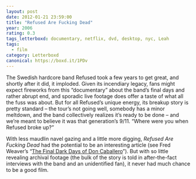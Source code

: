 ```yaml
---
layout: post 
date: 2012-01-21 23:59:00
title: "Refused Are Fucking Dead"
year: 2006
rating: 0.3
tags_letterboxd: documentary, netflix, dvd, desktop, nyc, Leah
tags:
  - film
category: Letterboxd
canonical: https://boxd.it/1PDv
---
```


The Swedish hardcore band Refused took a few years to get great, and shortly after it did, it imploded. Given its incendiary legacy, fans might expect fireworks from this “documentary” about the band’s final days and rather abrupt end, and sporadic live footage does offer a taste of what all the fuss was about. But for all Refused’s unique energy, its breakup story is pretty standard – the tour’s not going well, somebody has a minor meltdown, and the band collectively realizes it’s ready to be done – and we’re meant to believe it was that generation’s 9/11. “Where were you when Refused broke up?”

With less maudlin navel gazing and a little more digging, <cite>Refused Are Fucking Dead</cite> had the potential to be an interesting article (see Fred Weaver’s “[The Final Dark Days of Don Caballero](http://www.swanfungus.com/2007/04/don-caballero-final-tour-diary.html)”). But with so little revealing archival footage (the bulk of the story is told in after-the-fact interviews with the band and an unidentified fan), it never had much chance to be a good film.